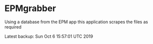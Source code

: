 # EPMgrabber
Using a database from the EPM app this application scrapes the files as required


Latest backup: Sun Oct 6 15:57:01 UTC 2019
